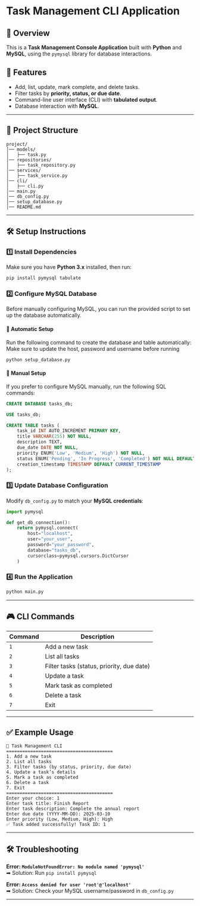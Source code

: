 # Task Management CLI Application

## 📌 Overview
This is a **Task Management Console Application** built with **Python** and **MySQL**, using the `pymysql` library for database interactions.

## 🚀 Features
- Add, list, update, mark complete, and delete tasks.
- Filter tasks by **priority, status, or due date**.
- Command-line user interface (CLI) with **tabulated output**.
- Database interaction with **MySQL**.

---

## 📂 Project Structure
```
project/
│── models/
│   ├── task.py
│── repositories/
│   ├── task_repository.py
│── services/
│   ├── task_service.py
│── cli/
│   ├── cli.py
│── main.py
│── db_config.py
│── setup_database.py
│── README.md
```

---

## 🛠️ Setup Instructions

### 1️⃣ Install Dependencies
Make sure you have **Python 3.x** installed, then run:
```sh
pip install pymysql tabulate
```

### 2️⃣ Configure MySQL Database
Before manually configuring MySQL, you can run the provided script to set up the database automatically.

#### 🔹 **Automatic Setup**
Run the following command to create the database and table automatically:
Make sure to update the host, password and username before running
```sh
python setup_database.py
```

#### 🔹 **Manual Setup**
If you prefer to configure MySQL manually, run the following SQL commands:
```sql
CREATE DATABASE tasks_db;

USE tasks_db;

CREATE TABLE tasks (
    task_id INT AUTO_INCREMENT PRIMARY KEY,
    title VARCHAR(255) NOT NULL,
    description TEXT,
    due_date DATE NOT NULL,
    priority ENUM('Low', 'Medium', 'High') NOT NULL,
    status ENUM('Pending', 'In Progress', 'Completed') NOT NULL DEFAULT 'Pending',
    creation_timestamp TIMESTAMP DEFAULT CURRENT_TIMESTAMP
);
```

### 3️⃣ Update Database Configuration
Modify `db_config.py` to match your **MySQL credentials**:
```python
import pymysql

def get_db_connection():
    return pymysql.connect(
        host="localhost",
        user="your_user",
        password="your_password",
        database="tasks_db",
        cursorclass=pymysql.cursors.DictCursor
    )
```

### 4️⃣ Run the Application
```sh
python main.py
```

---

## 🎮 CLI Commands

| Command | Description                               |
| ------- | ----------------------------------------- |
| `1`     | Add a new task                            |
| `2`     | List all tasks                            |
| `3`     | Filter tasks (status, priority, due date) |
| `4`     | Update a task                             |
| `5`     | Mark task as completed                    |
| `6`     | Delete a task                             |
| `7`     | Exit                                      |

---

## ✅ Example Usage
```
📌 Task Management CLI
========================================
1. Add a new task
2. List all tasks
3. Filter tasks (by status, priority, due date)
4. Update a task’s details
5. Mark a task as completed
6. Delete a task
7. Exit
========================================
Enter your choice: 1
Enter task title: Finish Report
Enter task description: Complete the annual report
Enter due date (YYYY-MM-DD): 2025-03-10
Enter priority (Low, Medium, High): High
✅ Task added successfully! Task ID: 1
```

---

## 🛠️ Troubleshooting

**Error: `ModuleNotFoundError: No module named 'pymysql'`**  
➡ Solution: Run `pip install pymysql`

**Error: `Access denied for user 'root'@'localhost'`**  
➡ Solution: Check your MySQL username/password in `db_config.py`

---